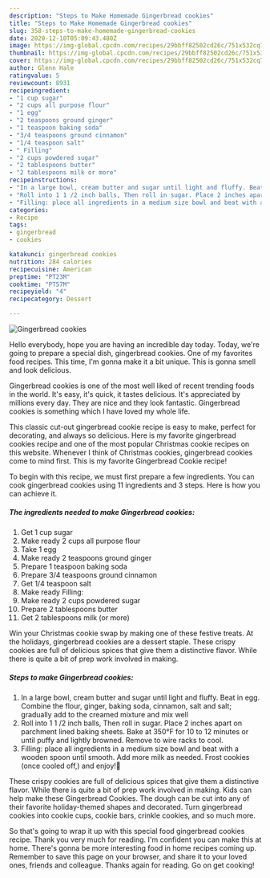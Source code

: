 ```yaml
---
description: "Steps to Make Homemade Gingerbread cookies"
title: "Steps to Make Homemade Gingerbread cookies"
slug: 358-steps-to-make-homemade-gingerbread-cookies
date: 2020-12-10T05:09:43.480Z
image: https://img-global.cpcdn.com/recipes/29bbff82502cd26c/751x532cq70/gingerbread-cookies-recipe-main-photo.jpg
thumbnail: https://img-global.cpcdn.com/recipes/29bbff82502cd26c/751x532cq70/gingerbread-cookies-recipe-main-photo.jpg
cover: https://img-global.cpcdn.com/recipes/29bbff82502cd26c/751x532cq70/gingerbread-cookies-recipe-main-photo.jpg
author: Glenn Hale
ratingvalue: 5
reviewcount: 8931
recipeingredient:
- "1 cup sugar"
- "2 cups all purpose flour"
- "1 egg"
- "2 teaspoons ground ginger"
- "1 teaspoon baking soda"
- "3/4 teaspoons ground cinnamon"
- "1/4 teaspoon salt"
- " Filling"
- "2 cups powdered sugar"
- "2 tablespoons butter"
- "2 tablespoons milk or more"
recipeinstructions:
- "In a large bowl, cream butter and sugar until light and fluffy. Beat in egg. Combine the flour, ginger, baking soda, cinnamon, salt and salt; gradually add to the creamed mixture and mix well"
- "Roll into 1 1 /2 inch balls, Then roll in sugar. Place 2 inches apart on parchment lined baking sheets. Bake at 350°F for 10 to 12 minutes or until puffy and lightly browned. Remove to wire racks to cool."
- "Filling: place all ingredients in a medium size bowl and beat with a wooden spoon until smooth. Add more milk as needed. Frost cookies (once cooled off,) and enjoy!🙂"
categories:
- Recipe
tags:
- gingerbread
- cookies

katakunci: gingerbread cookies 
nutrition: 284 calories
recipecuisine: American
preptime: "PT23M"
cooktime: "PT57M"
recipeyield: "4"
recipecategory: Dessert

---
```



![Gingerbread cookies](https://img-global.cpcdn.com/recipes/29bbff82502cd26c/751x532cq70/gingerbread-cookies-recipe-main-photo.jpg)

Hello everybody, hope you are having an incredible day today. Today, we're going to prepare a special dish, gingerbread cookies. One of my favorites food recipes. This time, I'm gonna make it a bit unique. This is gonna smell and look delicious.

Gingerbread cookies is one of the most well liked of recent trending foods in the world. It's easy, it's quick, it tastes delicious. It's appreciated by millions every day. They are nice and they look fantastic. Gingerbread cookies is something which I have loved my whole life.

This classic cut-out gingerbread cookie recipe is easy to make, perfect for decorating, and always so delicious. Here is my favorite gingerbread cookies recipe and one of the most popular Christmas cookie recipes on this website. Whenever I think of Christmas cookies, gingerbread cookies come to mind first. This is my favorite Gingerbread Cookie recipe!


To begin with this recipe, we must first prepare a few ingredients. You can cook gingerbread cookies using 11 ingredients and 3 steps. Here is how you can achieve it.

<!--inarticleads1-->

##### The ingredients needed to make Gingerbread cookies:

1. Get 1 cup sugar
1. Make ready 2 cups all purpose flour
1. Take 1 egg
1. Make ready 2 teaspoons ground ginger
1. Prepare 1 teaspoon baking soda
1. Prepare 3/4 teaspoons ground cinnamon
1. Get 1/4 teaspoon salt
1. Make ready  Filling:
1. Make ready 2 cups powdered sugar
1. Prepare 2 tablespoons butter
1. Get 2 tablespoons milk (or more)


Win your Christmas cookie swap by making one of these festive treats. At the holidays, gingerbread cookies are a dessert staple. These crispy cookies are full of delicious spices that give them a distinctive flavor. While there is quite a bit of prep work involved in making. 

<!--inarticleads2-->

##### Steps to make Gingerbread cookies:

1. In a large bowl, cream butter and sugar until light and fluffy. Beat in egg. Combine the flour, ginger, baking soda, cinnamon, salt and salt; gradually add to the creamed mixture and mix well
1. Roll into 1 1 /2 inch balls, Then roll in sugar. Place 2 inches apart on parchment lined baking sheets. Bake at 350°F for 10 to 12 minutes or until puffy and lightly browned. Remove to wire racks to cool.
1. Filling: place all ingredients in a medium size bowl and beat with a wooden spoon until smooth. Add more milk as needed. Frost cookies (once cooled off,) and enjoy!🙂


These crispy cookies are full of delicious spices that give them a distinctive flavor. While there is quite a bit of prep work involved in making. Kids can help make these Gingerbread Cookies. The dough can be cut into any of their favorite holiday-themed shapes and decorated. Turn gingerbread cookies into cookie cups, cookie bars, crinkle cookies, and so much more. 

So that's going to wrap it up with this special food gingerbread cookies recipe. Thank you very much for reading. I'm confident you can make this at home. There's gonna be more interesting food in home recipes coming up. Remember to save this page on your browser, and share it to your loved ones, friends and colleague. Thanks again for reading. Go on get cooking!

